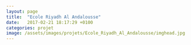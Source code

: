 ```yaml
---
layout: page
title:  "Ecole Riyadh Al Andalousse"
date:   2017-02-21 18:17:29 +0100
categories: projet
image: /assets/images/projets/Ecole_Riyadh_Al_Andalousse/imghead.jpg
---
```

